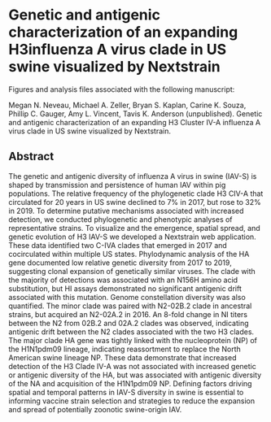 # Genetic and antigenic characterization of an expanding H3influenza A virus clade in US swine visualized by Nextstrain 
Figures and analysis files associated with the following manuscript: 

Megan N. Neveau, Michael A. Zeller, Bryan S. Kaplan, Carine K. Souza, Phillip C. Gauger, Amy L. Vincent, Tavis K. Anderson (unpublished). Genetic and antigenic characterization of an expanding H3 Cluster IV-A influenza A virus clade in US swine visualized by Nextstrain. 

## Abstract
The genetic and antigenic diversity of influenza A virus in swine (IAV-S) is shaped by transmission and persistence of human IAV within pig populations.   The relative frequency of the phylogenetic clade H3 CIV-A that circulated for 20 years in US swine declined to 7% in 2017, but rose to 32% in 2019. To determine putative mechanisms associated with increased detection, we conducted phylogenetic and phenotypic analyses of representative strains. To visualize and the emergence, spatial spread, and genetic evolution of H3 IAV-S we developed a Nextstrain web application. These data identified two C-IVA clades that emerged in 2017 and cocirculated within multiple US states. Phylodynamic analysis of the HA gene documented low relative genetic diversity from 2017 to 2019, suggesting clonal expansion of genetically similar viruses. The clade with the majority of detections was associated with an N156H amino acid substitution, but HI assays demonstrated no significant antigenic drift associated with this mutation. Genome constellation diversity was also quantified. The minor clade was paired with N2-02B.2 clade in ancestral strains, but acquired an N2-02A.2 in 2016. An 8-fold change in NI titers between the N2 from 02B.2 and 02A.2 clades was observed, indicating antigenic drift between the N2 clades associated with the two H3 clades. The major clade HA gene was tightly linked with the nucleoprotein (NP) of the H1N1pdm09 lineage, indicating reassortment to replace the North American swine lineage NP. These data demonstrate that increased detection of the H3 Clade IV-A was not associated with increased genetic or antigenic diversity of the HA, but was associated with antigenic diversity of the NA and acquisition of the H1N1pdm09 NP. Defining factors driving spatial and temporal patterns in IAV-S diversity in swine is essential to informing vaccine strain selection and strategies to reduce the expansion and spread of potentially zoonotic swine-origin IAV.
